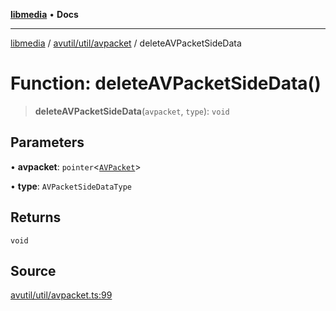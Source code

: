 [**libmedia**](../../../../README.md) • **Docs**

***

[libmedia](../../../../README.md) / [avutil/util/avpacket](../README.md) / deleteAVPacketSideData

# Function: deleteAVPacketSideData()

> **deleteAVPacketSideData**(`avpacket`, `type`): `void`

## Parameters

• **avpacket**: `pointer`\<[`AVPacket`](../../../struct/avpacket/classes/AVPacket.md)\>

• **type**: `AVPacketSideDataType`

## Returns

`void`

## Source

[avutil/util/avpacket.ts:99](https://github.com/zhaohappy/libmedia/blob/acbbf6bd75e6ee4c968b9f441fe28c40f42f350d/src/avutil/util/avpacket.ts#L99)
